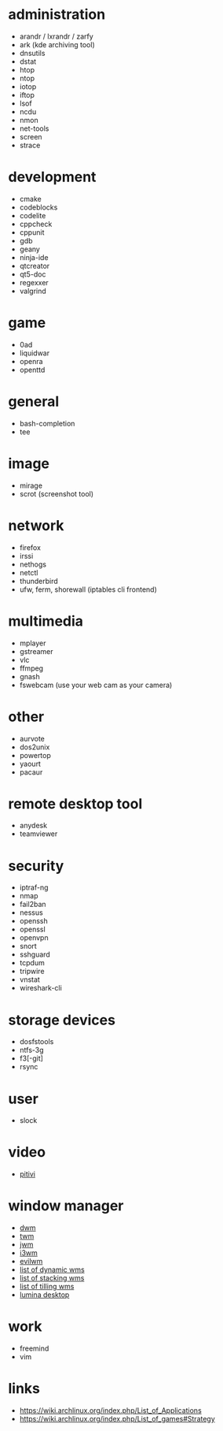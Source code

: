 # administration

* arandr / lxrandr / zarfy
* ark (kde archiving tool)
* dnsutils
* dstat
* htop
* ntop
* iotop
* iftop
* lsof
* ncdu
* nmon
* net-tools
* screen
* strace

# development

* cmake
* codeblocks
* codelite
* cppcheck
* cppunit
* gdb
* geany
* ninja-ide
* qtcreator
* qt5-doc
* regexxer
* valgrind

# game

* 0ad
* liquidwar
* openra
* openttd

# general

* bash-completion
* tee
 
# image

* mirage
* scrot (screenshot tool)

# network

* firefox
* irssi
* nethogs
* netctl
* thunderbird
* ufw, ferm, shorewall (iptables cli frontend)

# multimedia

* mplayer
* gstreamer
* vlc
* ffmpeg
* gnash
* fswebcam (use your web cam as your camera)

# other

* aurvote
* dos2unix
* powertop
* yaourt
* pacaur

# remote desktop tool

* anydesk
* teamviewer

# security

* iptraf-ng
* nmap
* fail2ban
* nessus
* openssh
* openssl
* openvpn
* snort
* sshguard
* tcpdum
* tripwire
* vnstat
* wireshark-cli

# storage devices

* dosfstools
* ntfs-3g
* f3[-git]
* rsync

# user

* slock

# video

* [pitivi](http://www.pitivi.org/)

# window manager

* [dwm](https://wiki.archlinux.org/index.php/Dwm)
* [twm](https://wiki.archlinux.org/index.php/twm)
* [jwm](https://wiki.archlinux.org/index.php/JWM)
* [i3wm](https://wiki.archlinux.org/index.php/I3)
* [evilwm](https://wiki.archlinux.org/index.php/Evilwm)
* [list of dynamic wms](https://wiki.archlinux.org/index.php/Category:Dynamic_WMs)
* [list of stacking wms](https://wiki.archlinux.org/index.php/Category:Stacking_WMs)
* [list of tilling wms](https://wiki.archlinux.org/index.php/Category:Tiling_WMs)
* [lumina desktop](https://lumina-desktop.org/)

# work

* freemind
* vim

# links

* https://wiki.archlinux.org/index.php/List_of_Applications
* https://wiki.archlinux.org/index.php/List_of_games#Strategy
